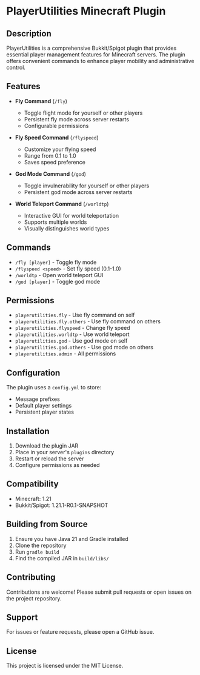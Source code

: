 # PlayerUtilities Minecraft Plugin

## Description
PlayerUtilities is a comprehensive Bukkit/Spigot plugin that provides essential player management features for Minecraft servers. The plugin offers convenient commands to enhance player mobility and administrative control.

## Features
- **Fly Command** (`/fly`)
  - Toggle flight mode for yourself or other players
  - Persistent fly mode across server restarts
  - Configurable permissions

- **Fly Speed Command** (`/flyspeed`)
  - Customize your flying speed
  - Range from 0.1 to 1.0
  - Saves speed preference

- **God Mode Command** (`/god`)
  - Toggle invulnerability for yourself or other players
  - Persistent god mode across server restarts

- **World Teleport Command** (`/worldtp`)
  - Interactive GUI for world teleportation
  - Supports multiple worlds
  - Visually distinguishes world types

## Commands
- `/fly [player]` - Toggle fly mode
- `/flyspeed <speed>` - Set fly speed (0.1-1.0)
- `/worldtp` - Open world teleport GUI
- `/god [player]` - Toggle god mode

## Permissions
- `playerutilities.fly` - Use fly command on self
- `playerutilities.fly.others` - Use fly command on others
- `playerutilities.flyspeed` - Change fly speed
- `playerutilities.worldtp` - Use world teleport
- `playerutilities.god` - Use god mode on self
- `playerutilities.god.others` - Use god mode on others
- `playerutilities.admin` - All permissions

## Configuration
The plugin uses a `config.yml` to store:
- Message prefixes
- Default player settings
- Persistent player states

## Installation
1. Download the plugin JAR
2. Place in your server's `plugins` directory
3. Restart or reload the server
4. Configure permissions as needed

## Compatibility
- Minecraft: 1.21
- Bukkit/Spigot: 1.21.1-R0.1-SNAPSHOT

## Building from Source
1. Ensure you have Java 21 and Gradle installed
2. Clone the repository
3. Run `gradle build`
4. Find the compiled JAR in `build/libs/`

## Contributing
Contributions are welcome! Please submit pull requests or open issues on the project repository.

## Support
For issues or feature requests, please open a GitHub issue.

## License
This project is licensed under the MIT License.
